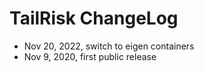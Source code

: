 # TailRisk ChangeLog

* Nov 20, 2022, switch to eigen containers
* Nov 9, 2020, first public release